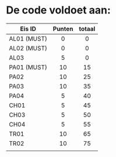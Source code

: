# De code voldoet aan:

| Eis ID    | Punten    | totaal | 
| --------- |:---------:| :---------:| 
| AL01 (MUST)|0|0| 
| AL02 (MUST)|0|0| 
| AL03|5|0| 
| PA01 (MUST)|10|15| 
| PA02|10|25| 
| PA03|10|35| 
| PA04|5|40| 
|CH01|5|45| 
|CH03|5|50| 
|CH04|5|55|
|TR01|10|65| 
|TR02|10|75| 
|||| 


